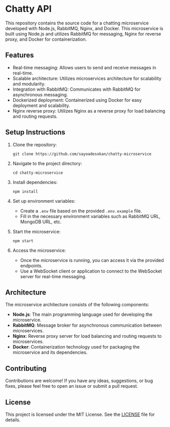 # Chatty API

This repository contains the source code for a chatting microservice developed with Node.js, RabbitMQ, Nginx, and Docker. This microservice is built using Node.js and utilizes RabbitMQ for messaging, Nginx for reverse proxy, and Docker for containerization.

## Features

- Real-time messaging: Allows users to send and receive messages in real-time.
- Scalable architecture: Utilizes microservices architecture for scalability and modularity.
- Integration with RabbitMQ: Communicates with RabbitMQ for asynchronous messaging.
- Dockerized deployment: Containerized using Docker for easy deployment and scalability.
- Nginx reverse proxy: Utilizes Nginx as a reverse proxy for load balancing and routing requests.

## Setup Instructions

1. Clone the repository:

   ```
   git clone https://github.com/sayoadesokan/chatty-microservice
   ```

2. Navigate to the project directory:

   ```
   cd chatty-microservice
   ```

3. Install dependencies:

   ```
   npm install
   ```

4. Set up environment variables:

   - Create a `.env` file based on the provided `.env.example` file.
   - Fill in the necessary environment variables such as RabbitMQ URL, MongoDB URL, etc.

5. Start the microservice:

   ```
   npm start
   ```

6. Access the microservice:

   - Once the microservice is running, you can access it via the provided endpoints.
   - Use a WebSocket client or application to connect to the WebSocket server for real-time messaging.

## Architecture

The microservice architecture consists of the following components:

- **Node.js**: The main programming language used for developing the microservice.
- **RabbitMQ**: Message broker for asynchronous communication between microservices.
- **Nginx**: Reverse proxy server for load balancing and routing requests to microservices.
- **Docker**: Containerization technology used for packaging the microservice and its dependencies.

## Contributing

Contributions are welcome! If you have any ideas, suggestions, or bug fixes, please feel free to open an issue or submit a pull request.

## License

This project is licensed under the MIT License. See the [LICENSE](LICENSE) file for details.
